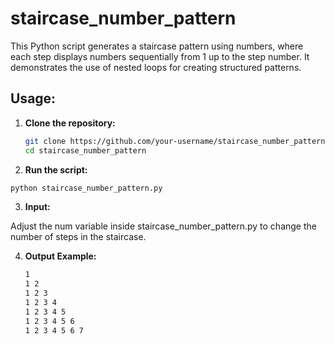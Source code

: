 # staircase_number_pattern

This Python script generates a staircase pattern using numbers, where each step displays numbers sequentially from 1 up to the step number. It demonstrates the use of nested loops for creating structured patterns.

## Usage:

1. **Clone the repository:**
   ```sh
   git clone https://github.com/your-username/staircase_number_pattern.git
   cd staircase_number_pattern
   ```

2. **Run the script:**

  ```sh
  python staircase_number_pattern.py
  ```

3. **Input:**

  Adjust the num variable inside staircase_number_pattern.py to change the number of steps in the staircase.

4. **Output Example:**

    ```sh
    1 
    1 2 
    1 2 3 
    1 2 3 4 
    1 2 3 4 5 
    1 2 3 4 5 6 
    1 2 3 4 5 6 7 
    ```
